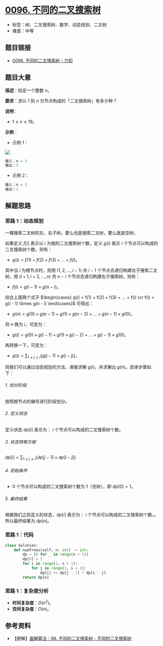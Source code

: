 # [0096. 不同的二叉搜索树](https://leetcode.cn/problems/unique-binary-search-trees/)

- 标签：树、二叉搜索树、数学、动态规划、二叉树
- 难度：中等

## 题目链接

- [0096. 不同的二叉搜索树 - 力扣](https://leetcode.cn/problems/unique-binary-search-trees/)

## 题目大意

**描述**：给定一个整数 $n$。

**要求**：求以 $1$ 到 $n$ 为节点构成的「二叉搜索树」有多少种？

**说明**：

- $1 \le n \le 19$。

**示例**：

- 示例 1：

![](https://assets.leetcode.com/uploads/2021/01/18/uniquebstn3.jpg)

```python
输入：n = 3
输出：5
```

- 示例 2：

```python
输入：n = 1
输出：1
```

## 解题思路

### 思路 1：动态规划

一棵搜索二叉树的左、右子树，要么也是搜索二叉树，要么就是空树。

如果定义 $f[i]$ 表示以 $i$ 为根的二叉搜索树个数，定义 $g(i)$ 表示 $i$ 个节点可以构成的二叉搜索树个数，则有：

- $g(i) = f(1) + f(2) + f(3) + … + f(i)$。

其中当 $i$ 为根节点时，则用 $(1, 2, …, i - 1)$ 共 $i - 1$ 个节点去递归构建左子搜索二叉树，用 $(i + 1, i + 2, …, n)$ 共 $n - i$ 个节点去递归构建右子搜索树。则有：

- $f(i) = g(i - 1) \times g(n - i)$。

综合上面两个式子 $\begin{cases} g(i) = f(1) + f(2) + f(3) + … + f(i) \cr f(i) = g(i - 1) \times g(n - i) \end{cases}$ 可得出：

- $g(n) = g(0) \times g(n - 1) + g(1) \times g(n - 2) + … + g(n - 1) \times g(0)$。

将 $n$ 换为 $i$，可变为：

- $g(i) = g(0) \times g(i - 1) + g(1) \times g(i - 2) + … + g(i - 1) \times g(0)$。

再转换一下，可变为：

- $g(i) = \sum_{1 \le j \le i} \lbrace g(j - 1) \times g(i - j) \rbrace$。

则我们可以通过动态规划的方法，递推求解 $g(i)$，并求解出 $g(n)$。具体步骤如下：

###### 1. 划分阶段

按照根节点的编号进行阶段划分。

###### 2. 定义状态

定义状态 $dp[i]$ 表示为： $i$ 个节点可以构成的二叉搜索树个数。

###### 3. 状态转移方程

$dp[i] = \sum_{1 \le j \le i} \lbrace dp[j - 1] \times dp[i - j] \rbrace$

###### 4. 初始条件

- $0$ 个节点可以构成的二叉搜索树个数为 $1$（空树），即 $dp[0] = 1$。

###### 5. 最终结果

根据我们之前定义的状态，$dp[i]$ 表示为： $i$ 个节点可以构成的二叉搜索树个数。。 所以最终结果为 $dp[n]$。

### 思路 1：代码

```python
class Solution:
    def numTrees(self, n: int) -> int:
        dp = [0 for _ in range(n + 1)]
        dp[0] = 1
        for i in range(1, n + 1):
            for j in range(1, i + 1):
                dp[i] += dp[j - 1] * dp[i - j]
        return dp[n]
```

### 思路 1：复杂度分析

- **时间复杂度**：$O(n^2)$。
- **空间复杂度**：$O(n)$。

## 参考资料

- 【题解】[画解算法：96. 不同的二叉搜索树 - 不同的二叉搜索树](https://leetcode.cn/problems/unique-binary-search-trees/solution/hua-jie-suan-fa-96-bu-tong-de-er-cha-sou-suo-shu-b/)

